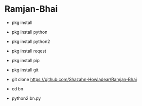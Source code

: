 # Ramjan-Bhai

* pkg install

* pkg install python 

* pkg install python2 

* pkg install reqest

* pkg install pip

* pkg install git

* git clone https://github.com/Shazahn-Howladear/Ramjan-Bhai

* cd bn

* python2 bn.py

